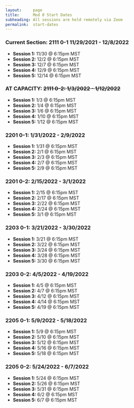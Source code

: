 ```yaml
---
layout:     page
title:      Mod 0 Start Dates
subheading: All sessions are held remotely via Zoom
permalink:  start-dates
---
```


### Current Section: 2111 0-1 11/29/2021 - 12/8/2022
- **Session 1:** 11/30 @ 6:15pm MST
- **Session 2:** 12/2 @ 6:15pm MST
- **Session 3:** 12/7 @ 6:15pm MST
- **Session 4:** 12/9 @ 6:15pm MST
- **Session 5:** 12/14 @ 6:15pm MST

### AT CAPACITY: ~~2111 0-2: 1/3/2022 - 1/12/2022~~
- **Session 1:** 1/3 @ 6:15pm MST
- **Session 2:** 1/4 @ 6:15pm MST
- **Session 3:** 1/6 @ 6:15pm MST
- **Session 4:** 1/10 @ 6:15pm MST
- **Session 5:** 1/12 @ 6:15pm MST

### 2201 0-1: 1/31/2022 - 2/9/2022
- **Session 1:** 1/31 @ 6:15pm MST
- **Session 2:** 2/1 @ 6:15pm MST
- **Session 3:** 2/3 @ 6:15pm MST
- **Session 4:** 2/7 @ 6:15pm MST
- **Session 5:** 2/9 @ 6:15pm MST

### 2201 0-2: 2/15/2022 - 3/1/2022
- **Session 1:** 2/15 @ 6:15pm MST
- **Session 2:** 2/17 @ 6:15pm MST
- **Session 3:** 2/22 @ 6:15pm MST
- **Session 4:** 2/24 @ 6:15pm MST
- **Session 5:** 3/1 @ 6:15pm MST

### 2203 0-1: 3/21/2022 - 3/30/2022
- **Session 1:** 3/21 @ 6:15pm MST
- **Session 2:** 3/22 @ 6:15pm MST
- **Session 3:** 3/24 @ 6:15pm MST
- **Session 4:** 3/28 @ 6:15pm MST
- **Session 5:** 3/30 @ 6:15pm MST

### 2203 0-2: 4/5/2022 - 4/19/2022
- **Session 1:** 4/5 @ 6:15pm MST
- **Session 2:** 4/7 @ 6:15pm MST
- **Session 3:** 4/12 @ 6:15pm MST
- **Session 4:** 4/14 @ 6:15pm MST
- **Session 5:** 4/19 @ 6:15pm MST

### 2205 0-1: 5/9/2022 - 5/18/2022
- **Session 1:** 5/9 @ 6:15pm MST
- **Session 2:** 5/10 @ 6:15pm MST
- **Session 3:** 5/12 @ 6:15pm MST
- **Session 4:** 5/16 @ 6:15pm MST
- **Session 5:** 5/18 @ 6:15pm MST

### 2205 0-2: 5/24/2022 - 6/7/2022
- **Session 1:** 5/24 @ 6:15pm MST
- **Session 2:** 5/26 @ 6:15pm MST
- **Session 3:** 5/31 @ 6:15pm MST
- **Session 4:** 6/2 @ 6:15pm MST
- **Session 5:** 6/7 @ 6:15pm MST
